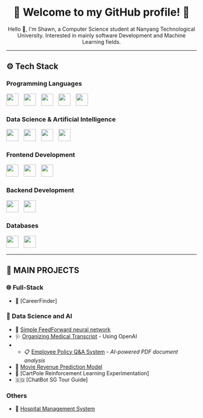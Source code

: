 <h1 align="center">🌟 Welcome to my GitHub profile! 🌟</h1>

<p align="center">
  Hello 👋, I'm Shawn, a Computer Science student at Nanyang Technological University. Interested in mainly software Development and Machine Learning fields.
</p>

---

## ⚙️ Tech Stack

### Programming Languages  
<span>
  <img src="https://cdn.jsdelivr.net/gh/devicons/devicon/icons/c/c-original.svg" width="32" style="margin-right: 10px;" />
  <img src="https://cdn.jsdelivr.net/gh/devicons/devicon/icons/python/python-original.svg" width="32" style="margin-right: 10px;" />
  <img src="https://cdn.jsdelivr.net/gh/devicons/devicon/icons/java/java-original.svg" width="32" style="margin-right: 10px;" />
  <img src="https://cdn.jsdelivr.net/gh/devicons/devicon/icons/javascript/javascript-original.svg" width="32" style="margin-right: 10px;" />
  <img src="https://cdn.jsdelivr.net/gh/devicons/devicon/icons/typescript/typescript-original.svg" width="32" />
</span>

### Data Science & Artificial Intelligence  
<span>
  <img src="https://cdn.jsdelivr.net/gh/devicons/devicon/icons/numpy/numpy-original.svg" width="32" style="margin-right: 10px;" />
  <img src="https://cdn.jsdelivr.net/gh/devicons/devicon/icons/pandas/pandas-original.svg" width="32" style="margin-right: 10px;" />
  <img src="https://cdn.jsdelivr.net/gh/devicons/devicon/icons/scikitlearn/scikitlearn-original.svg" width="32" style="margin-right: 10px;" />
  <img src="https://cdn.jsdelivr.net/gh/devicons/devicon/icons/pytorch/pytorch-original.svg" width="32" style="margin-right: 10px;" />
  
</span>

### Frontend Development  
<span>
  <img src="https://cdn.jsdelivr.net/gh/devicons/devicon/icons/react/react-original.svg" width="32" style="margin-right: 10px;" />
  <img src="https://cdn.jsdelivr.net/gh/devicons/devicon/icons/html5/html5-original.svg" width="32" style="margin-right: 10px;" />
  <img src="https://cdn.jsdelivr.net/gh/devicons/devicon/icons/css3/css3-original.svg" width="32" />
</span>

### Backend Development  
<span>
  <img src="https://cdn.jsdelivr.net/gh/devicons/devicon/icons/nodejs/nodejs-original.svg" width="32" style="margin-right: 10px;" />
  <img src="https://cdn.jsdelivr.net/gh/devicons/devicon/icons/express/express-original.svg" width="32" />
</span>

### Databases  
<span>
  <img src="https://cdn.jsdelivr.net/gh/devicons/devicon/icons/mysql/mysql-original.svg" width="32" style="margin-right: 10px;" />
  <img src="https://cdn.jsdelivr.net/gh/devicons/devicon/icons/mongodb/mongodb-original.svg" width="32" />
</span>

---

## 👑 MAIN PROJECTS

### 🌐 Full-Stack
- 📘 [CareerFinder]

### 🤖 Data Science and AI
- 🥀 [Simple FeedForward neural network](https://github.com/shawnchow7/simpleNeuralNetwork)
- 🩺 [Organizing Medical Transcript](https://github.com/shawnchow7/Organizing-Medical-Transcript) - Using OpenAI
- - 📋 [Employee Policy Q&A System](https://github.com/shawnchow7/employee-policy-qa) - *AI-powered PDF document analysis*
- 🍿 [Movie Revenue Prediction Model](https://github.com/shawnchow7/movie-prediction-revenue)
- 🛞 [CartPole Reinforcement Learning Experimentation] 
- 🇸🇬 [ChatBot SG Tour Guide]


### Others
- 🏥 [Hospital Management System](https://github.com/shawnchow7/Hospital-Management-System)

